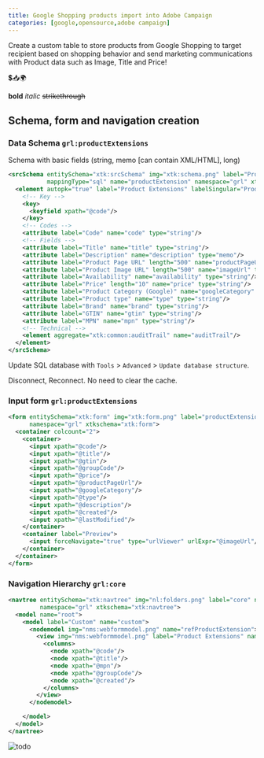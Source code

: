 ```yaml
---
title: Google Shopping products import into Adobe Campaign
categories: [google,opensource,adobe campaign]
---
```


Create a custom table to store products from Google Shopping to target recipient based on shopping behavior 
and send marketing communications with Product data such as Image, Title and Price!

<p class="text-center">💲📥🌍</p>

<!--more-->

**bold** *italic*  ~~strikethrough~~

## Schema, form and navigation creation

### Data Schema `grl:productExtensions`

Schema with basic fields (string, memo [can contain XML/HTML], long)

```xml
<srcSchema entitySchema="xtk:srcSchema" img="xtk:schema.png" label="Product Extensions"
           mappingType="sql" name="productExtension" namespace="grl" xtkschema="xtk:srcSchema">
  <element autopk="true" label="Product Extensions" labelSingular="Product Extension" name="productExtension">
    <!-- Key -->
    <key>
      <keyfield xpath="@code"/>
    </key>
    <!-- Codes -->
    <attribute label="Code" name="code" type="string"/>
    <!-- Fields -->
    <attribute label="Title" name="title" type="string"/>
    <attribute label="Description" name="description" type="memo"/>
    <attribute label="Product Page URL" length="500" name="productPageUrl" type="string"/>
    <attribute label="Product Image URL" length="500" name="imageUrl" type="string"/>
    <attribute label="Availability" name="availability" type="string"/>
    <attribute label="Price" length="10" name="price" type="string"/>
    <attribute label="Product Category (Google)" name="googleCategory" type="string"/>
    <attribute label="Product type" name="type" type="string"/>
    <attribute label="Brand" name="brand" type="string"/>
    <attribute label="GTIN" name="gtin" type="string"/>
    <attribute label="MPN" name="mpn" type="string"/>
    <!-- Technical -->
    <element aggregate="xtk:common:auditTrail" name="auditTrail"/>
  </element>
</srcSchema>
```
Update SQL database with `Tools` > `Advanced` > `Update database structure`.

Disconnect, Reconnect. No need to clear the cache.

### Input form `grl:productExtensions`

```xml
<form entitySchema="xtk:form" img="xtk:form.png" label="productExtension" name="productExtension"
      namespace="grl" xtkschema="xtk:form">
  <container colcount="2">
    <container>
      <input xpath="@code"/>
      <input xpath="@title"/>
      <input xpath="@gtin"/>
      <input xpath="@groupCode"/>
      <input xpath="@price"/>
      <input xpath="@productPageUrl"/>
      <input xpath="@googleCategory"/>
      <input xpath="@type"/>
      <input xpath="@description"/>
      <input xpath="@created"/>
      <input xpath="@lastModified"/>
    </container>
    <container label="Preview">
      <input forceNavigate="true" type="urlViewer" urlExpr="@imageUrl"/>
    </container>
  </container>
</form>
```

### Navigation Hierarchy `grl:core`

```xml
<navtree entitySchema="xtk:navtree" img="nl:folders.png" label="core" name="core"
         namespace="grl" xtkschema="xtk:navtree">
  <model name="root">
    <model label="Custom" name="custom">
      <nodemodel img="nms:webformmodel.png" name="refProductExtension">
        <view img="nms:webformmodel.png" label="Product Extensions" name="listdet" schema="grl:productExtension" type="listdet">
          <columns>
            <node xpath="@code"/>
            <node xpath="@title"/>
            <node xpath="@mpn"/>
            <node xpath="@groupCode"/>
            <node xpath="@created"/>
          </columns>
        </view>
      </nodemodel>

    </model>
  </model>
</navtree>
```

![todo](/assets/images/2019/01/image.png)
